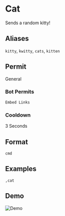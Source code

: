 # Cat
Sends a random kitty!

## Aliases
`kitty`, `kwitty`, `cats`, `kitten`
## Permit
General
### Bot Permits
`Embed Links`
### Cooldown
3 Seconds
## Format
`cmd`
## Examples
`,cat`
## Demo 
![Demo](https://i.imgur.com/DQXvL0U.gif)
